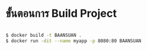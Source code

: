 
# ขั้นตอนการ Build Project
```sh

$ docker build -t BAANSUAN .
$ docker run -dit --name myapp -p 8080:80 BAANSUAN

```
